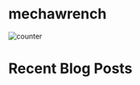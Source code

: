 # mechawrench

![counter](https://enbdwunulgqmxiu.m.pipedream.net)


# Recent Blog Posts
<!-- BLOG-POST-LIST:START -->
<!-- BLOG-POST-LIST:END -->
